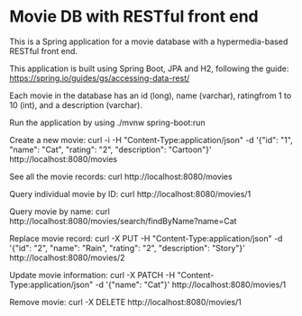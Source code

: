 # Movie DB with RESTful front end

This is a Spring application for a movie database with a hypermedia-based RESTful front end.

This application is built using Spring Boot, JPA and H2, following the guide: https://spring.io/guides/gs/accessing-data-rest/

Each movie in the database has an ​id ​(long), ​name (varchar), ​rating​ from 1 to 10 (int), and a ​description​ (varchar).

Run the application by using ./mvnw spring-boot:run

Create a new movie:
curl -i -H "Content-Type:application/json" -d '{"id": "1", "name": "Cat", "rating": "2", "description": "Cartoon"}' http://localhost:8080/movies

See all the movie records:
curl http://localhost:8080/movies

Query individual movie by ID:
curl http://localhost:8080/movies/1

Query movie by name:
curl http://localhost:8080/movies/search/findByName?name=Cat

Replace movie record:
curl -X PUT -H "Content-Type:application/json" -d '{"id": "2", "name": "Rain", "rating": "2", "description": "Story"}' http://localhost:8080/movies/2

Update movie information:
curl -X PATCH -H "Content-Type:application/json" -d '{"name": "Cat"}' http://localhost:8080/movies/1

Remove movie:
curl -X DELETE http://localhost:8080/movies/1

